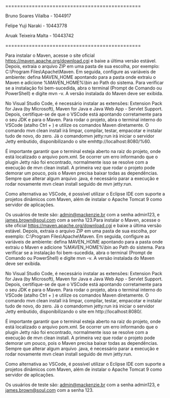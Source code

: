 ==============================================

Bruno Soares Vilalba - 1044917

Felipe Yuji Naraki - 10443778

Aruak Teixeira Malta - 10443742

==============================================

Para instalar o Maven, acesse o site oficial https://maven.apache.org/download.cgi e baixe a última versão estável. Depois, extraia o arquivo ZIP em uma pasta de sua escolha, por exemplo: C:\Program Files\Apache\Maven. Em seguida, configure as variáveis de ambiente: defina MAVEN_HOME apontando para a pasta onde extraiu o Maven e adicione %MAVEN_HOME%\bin ao Path do sistema. Para verificar se a instalação foi bem-sucedida, abra o terminal (Prompt de Comando ou PowerShell) e digite mvn -v. A versão instalada do Maven deve ser exibida.

No Visual Studio Code, é necessário instalar as extensões: Extension Pack for Java (by Microsoft), Maven for Java e Java Web App - Servlet Support. Depois, certifique-se de que o VSCode está apontando corretamente para o seu JDK e para o Maven. Para rodar o projeto, abra o terminal interno do VSCode (atalho Ctrl + ) e utilize os comandos Maven diretamente. 
O comando mvn clean install irá limpar, compilar, testar, empacotar e instalar tudo de novo, do zero. 
Já o comandomvn jetty:run irá iniciar o servidor Jetty embutido, disponibilizando o site emhttp://localhost:8080/%60.

É importante garantir que o terminal esteja aberto na raiz do projeto, onde está localizado o arquivo pom.xml. Se ocorrer um erro informando que o plugin Jetty não foi encontrado, normalmente isso se resolve com a execução de mvn clean install. A primeira vez que rodar o projeto pode demorar um pouco, pois o Maven precisa baixar todas as dependências. Sempre que alterar algum arquivo .java, é necessário parar a execução e rodar novamente mvn clean install seguido de mvn jetty:run.

Como alternativa ao VSCode, é possível utilizar o Eclipse IDE com suporte a projetos dinâmicos com Maven, além de instalar o Apache Tomcat 9 como servidor de aplicações.

Os usuários de teste são: admin@mackenzie.br com a senha admin123, e james.brown@soul.com com a senha 123.Para instalar o Maven, acesse o site oficial https://maven.apache.org/download.cgi e baixe a última versão estável. Depois, extraia o arquivo ZIP em uma pasta de sua escolha, por exemplo: C:\Program Files\Apache\Maven. Em seguida, configure as variáveis de ambiente: defina MAVEN_HOME apontando para a pasta onde extraiu o Maven e adicione %MAVEN_HOME%\bin ao Path do sistema. Para verificar se a instalação foi bem-sucedida, abra o terminal (Prompt de Comando ou PowerShell) e digite mvn -v. A versão instalada do Maven deve ser exibida.

No Visual Studio Code, é necessário instalar as extensões: Extension Pack for Java (by Microsoft), Maven for Java e Java Web App - Servlet Support. Depois, certifique-se de que o VSCode está apontando corretamente para o seu JDK e para o Maven. Para rodar o projeto, abra o terminal interno do VSCode (atalho Ctrl + ) e utilize os comandos Maven diretamente. 
O comando mvn clean install irá limpar, compilar, testar, empacotar e instalar tudo de novo, do zero. 
Já o comandomvn jetty:run irá iniciar o servidor Jetty embutido, disponibilizando o site em http://localhost:8080/.

É importante garantir que o terminal esteja aberto na raiz do projeto, onde está localizado o arquivo pom.xml. Se ocorrer um erro informando que o plugin Jetty não foi encontrado, normalmente isso se resolve com a execução de mvn clean install. A primeira vez que rodar o projeto pode demorar um pouco, pois o Maven precisa baixar todas as dependências. Sempre que alterar algum arquivo .java, é necessário parar a execução e rodar novamente mvn clean install seguido de mvn jetty:run.

Como alternativa ao VSCode, é possível utilizar o Eclipse IDE com suporte a projetos dinâmicos com Maven, além de instalar o Apache Tomcat 9 como servidor de aplicações.

Os usuários de teste são: admin@mackenzie.br com a senha admin123, e james.brown@soul.com com a senha 123.
